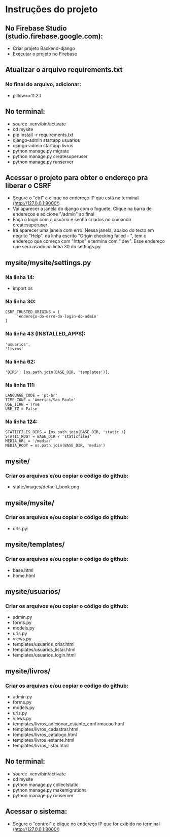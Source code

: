 # Instruções do projeto
## No Firebase Studio (studio.firebase.google.com):
* Criar projeto Backend-django
* Executar o projeto no Firebase

## Atualizar o arquivo requirements.txt
### No final do arquivo, adicionar:
* pillow==11.2.1

## No terminal:
* source .venv/bin/activate
* cd mysite
* pip install -r requirements.txt
* django-admin startapp usuarios
* django-admin startapp livros
* python manage.py migrate
* python manage.py createsuperuser
* python manage.py runserver

## Acessar o projeto para obter o endereço pra liberar o CSRF 
* Segure o "ctrl" e clique no endereço IP que está no terminal (http://127.0.0.1:8000/)
* Vai aparecer a janela do django com o foguete. Clique na barra de endereços e adicione "/admin" ao final
* Faça o login com o usuário e senha criados no comando createsuperuser
* Irá aparecer uma janela com erro. Nessa janela, abaixo do texto em negrito "Help", na linha escrito "Origin checking failed - ", tem o endereço que começa com "https" e termina com ".dev". Esse endereço que será usado na linha 30 do settings.py.
 
## mysite/mysite/settings.py
### Na linha 14:
* import os

### Na linha 30:
```
CSRF_TRUSTED_ORIGINS = [
     'endereço-do-erro-do-login-do-admin'
]
```

### Na linha 43 (INSTALLED_APPS):
```
'usuarios',
'livros'
```

### Na linha 62:
```
'DIRS': [os.path.join(BASE_DIR, 'templates')],
```

### Na linha 111:
```
LANGUAGE_CODE = 'pt-br'
TIME_ZONE = 'America/Sao_Paulo'
USE_I18N = True
USE_TZ = False
```

### Na linha 124:
```
STATICFILES_DIRS = [os.path.join(BASE_DIR, 'static')]
STATIC_ROOT = BASE_DIR / 'staticfiles'
MEDIA_URL = '/media/'
MEDIA_ROOT = os.path.join(BASE_DIR, 'media')
```

## mysite/
### Criar os arquivos e/ou copiar o código do github:
* static/images/default_book.png

## mysite/mysite/
### Criar os arquivos e/ou copiar o código do github:
* urls.py:

## mysite/templates/
### Criar os arquivos e/ou copiar o código do github:
* base.html
* home.html

## mysite/usuarios/
### Criar os arquivos e/ou copiar o código do github:
* admin.py
* forms.py
* models.py
* urls.py
* views.py
* templates/usuarios_criar.html
* templates/usuarios_listar.html
* templates/usuarios_login.html

## mysite/livros/
### Criar os arquivos e/ou copiar o código do github:
* admin.py
* forms.py
* models.py
* urls.py
* views.py
* templates/livros_adicionar_estante_confirmacao.html
* templates/livros_cadastrar.html
* templates/livros_catalogo.html
* templates/livros_estante.html
* templates/livros_listar.html

## No terminal:
* source .venv/bin/activate
* cd mysite
* python manage.py collectstatic
* python manage.py makemigrations
* python manage.py runserver

## Acessar o sistema:
* Segure o "control" e clique no endereço IP que for exibido no terminal (http://127.0.0.1:8000/)
